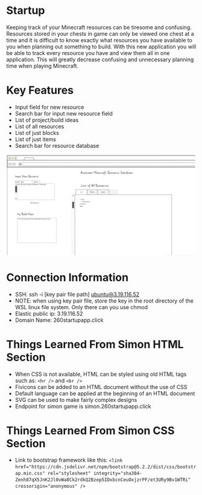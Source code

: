 # Startup
Keeping track of your Minecraft resources can be tiresome and confusing. Resources stored in your chests in game can only be viewed one chest at a time and it is difficult to know exactly what resources you have available to you when planning out something to build. With this new application you will be able to track every resource you have and view them all in one application. This will greatly decrease confusing and unnecessary planning time when playing Minecraft.
# Key Features
- Input field for new resource
- Search bar for input new resource field
- List of project/build ideas
- List of all resources
- List of just blocks
- List of just items
- Search bar for resource database

![sc](sc.png)

# Connection Information
- SSH: ssh -i [key pair file path] ubuntu@3.19.116.52
- NOTE: when using key pair file, store the key in the root directory of the WSL linux file system. Only there can you use chmod
- Elastic public ip: 3.19.116.52
- Domain Name: 260startupapp.click

# Things Learned From Simon HTML Section
- When CSS is not available, HTML can be styled using old HTML tags such as: `<hr />` and `<br />`
- Fivicons can be added to an HTML document without the use of CSS
- Default language can be applied at the beginning of an HTML document
- SVG can be used to make fairly complex designs
- Endpoint for simon game is simon.260startupapp.click

# Things Learned From Simon CSS Section
- Link to bootstrap framework like this: `<link
      href="https://cdn.jsdelivr.net/npm/bootstrap@5.2.2/dist/css/bootstrap.min.css"
      rel="stylesheet"
      integrity="sha384-Zenh87qX5JnK2Jl0vWa8Ck2rdkQ2Bzep5IDxbcnCeuOxjzrPF/et3URy9Bv1WTRi"
      crossorigin="anonymous"
    />`
